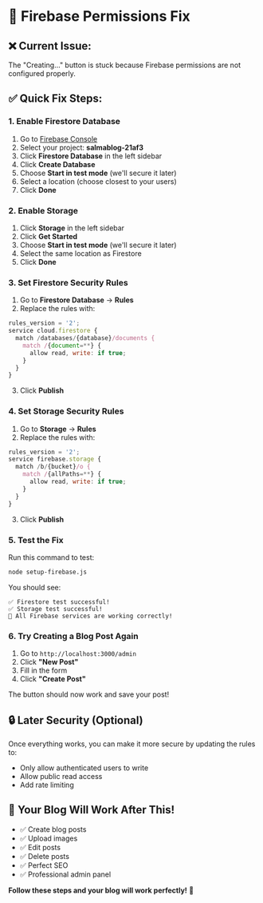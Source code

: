 # 🔧 Firebase Permissions Fix

## ❌ Current Issue:
The "Creating..." button is stuck because Firebase permissions are not configured properly.

## ✅ Quick Fix Steps:

### 1. Enable Firestore Database
1. Go to [Firebase Console](https://console.firebase.google.com/)
2. Select your project: **salmablog-21af3**
3. Click **Firestore Database** in the left sidebar
4. Click **Create Database**
5. Choose **Start in test mode** (we'll secure it later)
6. Select a location (choose closest to your users)
7. Click **Done**

### 2. Enable Storage
1. Click **Storage** in the left sidebar
2. Click **Get Started**
3. Choose **Start in test mode** (we'll secure it later)
4. Select the same location as Firestore
5. Click **Done**

### 3. Set Firestore Security Rules
1. Go to **Firestore Database** → **Rules**
2. Replace the rules with:
```javascript
rules_version = '2';
service cloud.firestore {
  match /databases/{database}/documents {
    match /{document=**} {
      allow read, write: if true;
    }
  }
}
```
3. Click **Publish**

### 4. Set Storage Security Rules
1. Go to **Storage** → **Rules**
2. Replace the rules with:
```javascript
rules_version = '2';
service firebase.storage {
  match /b/{bucket}/o {
    match /{allPaths=**} {
      allow read, write: if true;
    }
  }
}
```
3. Click **Publish**

### 5. Test the Fix
Run this command to test:
```bash
node setup-firebase.js
```

You should see:
```
✅ Firestore test successful!
✅ Storage test successful!
🎉 All Firebase services are working correctly!
```

### 6. Try Creating a Blog Post Again
1. Go to `http://localhost:3000/admin`
2. Click **"New Post"**
3. Fill in the form
4. Click **"Create Post"**

The button should now work and save your post!

## 🔒 Later Security (Optional)
Once everything works, you can make it more secure by updating the rules to:
- Only allow authenticated users to write
- Allow public read access
- Add rate limiting

## 🚀 Your Blog Will Work After This!
- ✅ Create blog posts
- ✅ Upload images
- ✅ Edit posts
- ✅ Delete posts
- ✅ Perfect SEO
- ✅ Professional admin panel

**Follow these steps and your blog will work perfectly!** 🎉 